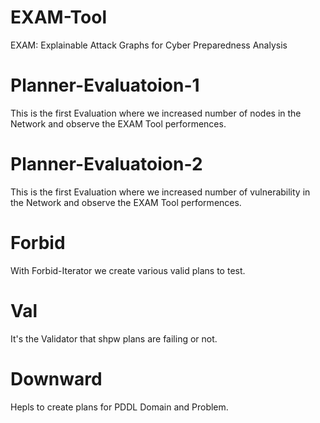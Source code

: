 # EXAM-Tool
EXAM: Explainable Attack Graphs for Cyber Preparedness Analysis

# Planner-Evaluatoion-1
This is the first Evaluation where we increased number of nodes in the Network and observe the EXAM Tool performences.

# Planner-Evaluatoion-2
This is the first Evaluation where we increased number of vulnerability in the Network and observe the EXAM Tool performences.

# Forbid 
With Forbid-Iterator we create various valid plans to test.

# Val
It's the Validator that shpw plans are failing or not.

# Downward
Hepls to create plans for PDDL Domain and Problem.
